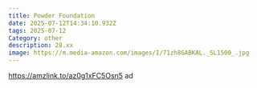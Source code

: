 ```yaml
---
title: Powder Foundation
date: 2025-07-12T14:34:10.932Z
tags: 2025-07-12
Category: other
description: 28.xx
image: https://m.media-amazon.com/images/I/71zh8GABKAL._SL1500_.jpg
---
```

https://amzlink.to/az0g1xFC5Osn5 ad